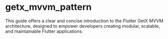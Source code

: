 # getx_mvvm_pattern

This guide offers a clear and concise introduction to the Flutter GetX MVVM architecture, designed to empower developers creating modular, scalable, and maintainable Flutter applications.
